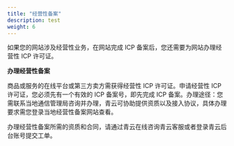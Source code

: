 ```yaml
---
title: "经营性备案"
description: test
weight: 6
---
```




如果您的网站涉及经营性业务，在网站完成 ICP 备案后，您还需要为网站办理经营性 ICP 许可证。

**办理经营性备案**

商品或服务的在线平台或第三方卖方需获得经营性 ICP 许可证。申请经营性 ICP 许可证，您必须先有一个有效的 ICP 备案号，即先完成 ICP 备案。办理途径：您需联系当地通信管理局咨询并办理，青云可协助提供资质以及接入协议，具体办理要求需您登录当地经营性备案网站查看。

办理经营性备案所需的资质和合同，请通过青云在线咨询青云客服或者登录青云后台账号提交工单。